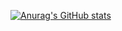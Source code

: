 [![Anurag's GitHub stats](https://github-readme-stats.vercel.app/api?username=BlueSchnabeltier?theme=tokyonight)](https://github.com/anuraghazra/github-readme-stats)
